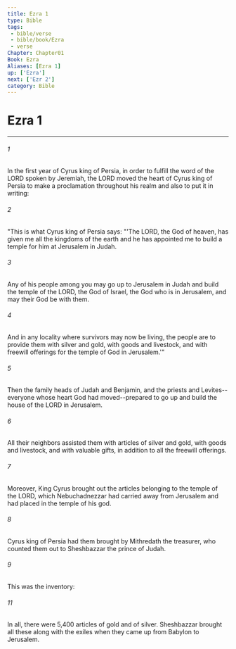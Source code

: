 ```yaml
---
title: Ezra 1
type: Bible
tags:
 - bible/verse
 - bible/book/Ezra
 - verse
Chapter: Chapter01
Book: Ezra
Aliases: [Ezra 1]
up: ['Ezra']
next: ['Ezr 2']
category: Bible
---
```

# Ezra 1

***


###### 1 
In the first year of Cyrus king of Persia, in order to fulfill the word of the LORD spoken by Jeremiah, the LORD moved the heart of Cyrus king of Persia to make a proclamation throughout his realm and also to put it in writing: 

###### 2 
"This is what Cyrus king of Persia says: "'The LORD, the God of heaven, has given me all the kingdoms of the earth and he has appointed me to build a temple for him at Jerusalem in Judah. 

###### 3 
Any of his people among you may go up to Jerusalem in Judah and build the temple of the LORD, the God of Israel, the God who is in Jerusalem, and may their God be with them. 

###### 4 
And in any locality where survivors may now be living, the people are to provide them with silver and gold, with goods and livestock, and with freewill offerings for the temple of God in Jerusalem.'" 

###### 5 
Then the family heads of Judah and Benjamin, and the priests and Levites--everyone whose heart God had moved--prepared to go up and build the house of the LORD in Jerusalem. 

###### 6 
All their neighbors assisted them with articles of silver and gold, with goods and livestock, and with valuable gifts, in addition to all the freewill offerings. 

###### 7 
Moreover, King Cyrus brought out the articles belonging to the temple of the LORD, which Nebuchadnezzar had carried away from Jerusalem and had placed in the temple of his god. 

###### 8 
Cyrus king of Persia had them brought by Mithredath the treasurer, who counted them out to Sheshbazzar the prince of Judah. 

###### 9 
This was the inventory: 

###### 11 
In all, there were 5,400 articles of gold and of silver. Sheshbazzar brought all these along with the exiles when they came up from Babylon to Jerusalem. 
